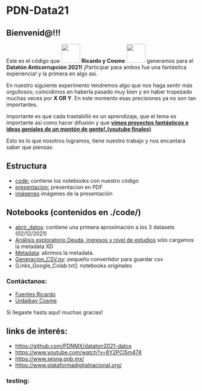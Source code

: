# PDN-Data21

## Bienvenid@!!!

Este es el código que <img src="https://avatars.githubusercontent.com/u/31456630?v=4" width="50" height="50">
 **Ricardo y Cosme** <img src="https://pbs.twimg.com/profile_images/1380678275761070085/CKL5vhW5_400x400.jpg" width="50" height="50"> generamos para el
  **Datatón Anticorrupción 2021!**
¡Participar para ambos fue una fantástica experiencia! y la primera en algo así.

En nuestro siguiente experimento tendremos algo que nos haga sentir más orgullosos; coincidimos en haberla pasado muy bien y en haber tropezado muchas veces por **X OR Y**. En este momento esas precisiones ya no son tan importantes. 

Importante es que cada trastabilló es un aprendizaje, que el tema es importante así como hacer difusión y que **[vimos proyectos fantásticos e ideas geniales de un montón de gente!.(youtube finales)](https://www.youtube.com/watch?v=CcsT_1gzf-8)**

Esto es lo que nosotros logramos, tiene nuestro trabajo y nos encantará saber que piensas:

## Estructura
* [code:](https://github.com/luzydata/PDN-Data21/edit/main/README.md) contiene los notebooks con nuestro código
* [presentacion:](https://github.com/rikrdinii1/PDN-Data21/blob/main/presentacion/Presentacio%CC%81n.pdf) presentacion en PDF
* [imágenes](https://github.com/rikrdinii1/PDN-Data21/tree/main/static) imágenes de la presentación

## Notebooks (contenidos en ./code/)
- [abrir_datos](https://github.com/rikrdinii1/PDN-Data21/blob/main/code/abrir_datos_cosme.ipynb): contiene una primera aproximación a los 3 datasets (02/12/2021)
- [Análisis exploratorio Deuda, ingresos y nivel de estudios](https://github.com/rikrdinii1/PDN-Data21/blob/main/code/Analisis_Deuda%2C_Ingresos_Totales%2C_Estudios.ipynb) sólo cargamos la metadata XD
- [Metadata](https://github.com/rikrdinii1/PDN-Data21/blob/main/code/Analisis_Metadata.ipynb): abrimos la metadata.
- [Generacion_CSV.py](https://github.com/rikrdinii1/PDN-Data21/blob/main/code/Generacion_CSV.py): pequeño convertidor para guardar csv
- [Links_Google_Colab.txt]: notebooks originales

### Contáctanos: 
- [Fuentes Ricardo](https://www.linkedin.com/in/ricardo-fuentes-carbo)
- [Urdaibay Cosme](https://www.linkedin.com/in/urdaibayc/)

Si llegaste hasta aquí! muchas gracias! 

## links de interés: 
- https://github.com/PDNMX/dataton2021-datos
- https://www.youtube.com/watch?v=8Y2PCl5m474
- https://www.sesna.gob.mx/
- https://www.plataformadigitalnacional.org/


### testing:
